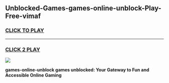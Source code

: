 
## Unblocked-Games-games-online-unblock-Play-Free-vimaf
<h3>
<a href="https://premium76.site?title=games-online-unblock&ref=23A">CLICK TO PLAY</a></h3>
<hr>

<h3>
<a href="https://premium76.site?title=games-online-unblock&ref=23A">CLICK 2 PLAY</a>
  
</h3>

<a href="https://premium76.site?title=games-online-unblock&ref=23A"><img src="https://clearcache.store/games.png"></a>


**games-online-unblock games unblocked: Your Gateway to Fun and Accessible Online Gaming**

